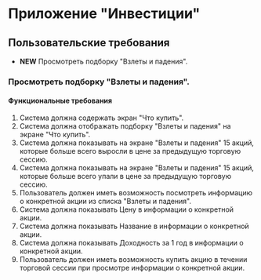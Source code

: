 # Приложение "Инвестиции"
## Пользовательские требования
- **NEW** Просмотреть подборку "Взлеты и падения".

### Просмотреть подборку "Взлеты и падения".
#### Функциональные требования
1. Система должна содержать экран "Что купить".
2. Система должна отображать подборку "Взлеты и падения" на экране "Что купить".
3. Система должна показывать на экране "Взлеты и падения" 15 акций, которые больше всего выросли в цене за предыдущую торговую сессию.
4. Система должна показывать на экране "Взлеты и падения" 15 акций, которые больше всего упали в цене за предыдущую торговую сессию.
5. Пользователь должен иметь возможность посмотреть информацию о конкретной акции из списка "Взлеты и падения".
6. Система должна показывать Цену в информации о конкретной акции.
7. Система должна показывать Название в информации о конкретной акции.
8. Система должна показывать Доходность за 1 год в информации о конкретной акции.
10. Пользователь должен иметь возможность купить акцию в течении торговой сессии при просмотре информации о конкретной акции.